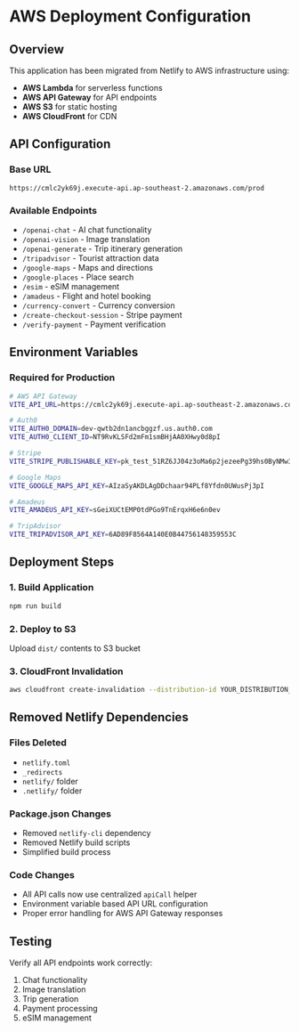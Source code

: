# AWS Deployment Configuration

## Overview
This application has been migrated from Netlify to AWS infrastructure using:
- **AWS Lambda** for serverless functions
- **AWS API Gateway** for API endpoints
- **AWS S3** for static hosting
- **AWS CloudFront** for CDN

## API Configuration

### Base URL
```
https://cmlc2yk69j.execute-api.ap-southeast-2.amazonaws.com/prod
```

### Available Endpoints
- `/openai-chat` - AI chat functionality
- `/openai-vision` - Image translation
- `/openai-generate` - Trip itinerary generation
- `/tripadvisor` - Tourist attraction data
- `/google-maps` - Maps and directions
- `/google-places` - Place search
- `/esim` - eSIM management
- `/amadeus` - Flight and hotel booking
- `/currency-convert` - Currency conversion
- `/create-checkout-session` - Stripe payment
- `/verify-payment` - Payment verification

## Environment Variables

### Required for Production
```bash
# AWS API Gateway
VITE_API_URL=https://cmlc2yk69j.execute-api.ap-southeast-2.amazonaws.com/prod

# Auth0
VITE_AUTH0_DOMAIN=dev-qwtb2dn1ancbggzf.us.auth0.com
VITE_AUTH0_CLIENT_ID=NT9RvKLSFd2mFm1smBHjAA0XHwy0d8pI

# Stripe
VITE_STRIPE_PUBLISHABLE_KEY=pk_test_51RZ6JJ04z3oMa6p2jezeePg39hs0ByNMw3oNOac7MsqPcOhrkNdSsZufMGFcSPE0h9Y300FxWmajcTxqCHmkCKBU00ES1RmeMw

# Google Maps
VITE_GOOGLE_MAPS_API_KEY=AIzaSyAKDLAgDDchaar94PLf8Yfdn0UWusPj3pI

# Amadeus
VITE_AMADEUS_API_KEY=sGeiXUCtEMP0tdPGo9TnErqxH6e6n0ev

# TripAdvisor
VITE_TRIPADVISOR_API_KEY=6AD89F8564A140E0B44756148359553C
```

## Deployment Steps

### 1. Build Application
```bash
npm run build
```

### 2. Deploy to S3
Upload `dist/` contents to S3 bucket

### 3. CloudFront Invalidation
```bash
aws cloudfront create-invalidation --distribution-id YOUR_DISTRIBUTION_ID --paths "/*"
```

## Removed Netlify Dependencies

### Files Deleted
- `netlify.toml`
- `_redirects`
- `netlify/` folder
- `.netlify/` folder

### Package.json Changes
- Removed `netlify-cli` dependency
- Removed Netlify build scripts
- Simplified build process

### Code Changes
- All API calls now use centralized `apiCall` helper
- Environment variable based API URL configuration
- Proper error handling for AWS API Gateway responses

## Testing
Verify all API endpoints work correctly:
1. Chat functionality
2. Image translation
3. Trip generation
4. Payment processing
5. eSIM management